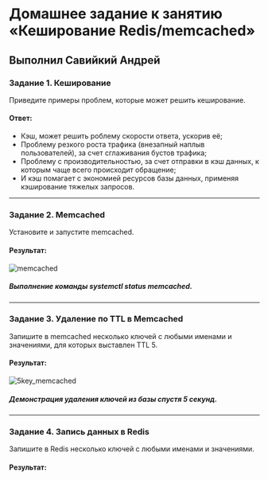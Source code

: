 # Домашнее задание к занятию «Кеширование Redis/memcached»

## Выполнил Савийкий Андрей

### Задание 1. Кеширование 

Приведите примеры проблем, которые может решить кеширование. 

#### Ответ:

- Кэш, может решить роблему скорости ответа, ускорив её;
- Проблему резкого роста трафика (внезапный наплыв пользователей), за счет сглаживания бустов трафика;
- Проблему с производительностью, за счет отправки в кэш данных, к которым чаще всего происходит обращение;
- И кэш помагает с экономией ресурсов базы данных, применяя кэширование тяжелых запросов.

---

### Задание 2. Memcached

Установите и запустите memcached.

#### Результат:

![memcached](https://github.com/FoxySOTKA/SYSDB-20/assets/141597247/7ff0b96d-528d-4750-9ac7-b04e27605d72)

##### Выполнение команды systemctl status memcached.

---

### Задание 3. Удаление по TTL в Memcached

Запишите в memcached несколько ключей с любыми именами и значениями, для которых выставлен TTL 5. 

#### Результат:

![5key_memcached](https://github.com/FoxySOTKA/SYSDB-20/assets/141597247/0a5c35db-0f9e-4a7b-8321-eef6b90b2990)

##### Демонстрация удаления ключей из базы спустя 5 секунд.

---

### Задание 4. Запись данных в Redis

Запишите в Redis несколько ключей с любыми именами и значениями. 

#### Результат:


